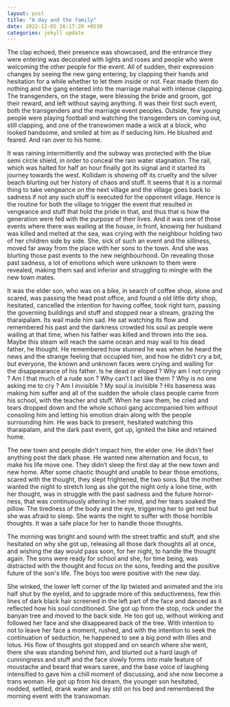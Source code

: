 ```yaml
---
layout: post
title: "A day and the family"
date: 2022-12-05 16:17:20 +0530
categories: jekyll update
---
```


The clap echoed, their presence was showcased, and the entrance they were entering was decorated with lights and roses and people who were welcoming the other people for the event. All of sudden, their expression changes by seeing the new gang entering, by clapping their hands and hesitation for a while whether to let them inside or not. Fear made them do nothing and the gang entered into the marriage mahal with intense clapping. The transgenders, on the stage, were blessing the bride and groom, got their reward, and left without saying anything. It was their first such event, both the transgenders and the marriage event peoples. Outside, few young people were playing football and watching the transgenders on coming out, still clapping, and one of the transwomen made a wick at a block, who looked handsome, and smiled at him as if seducing him. He blushed and feared. And ran over to his home.

It was raining intermittently and the subway was protected with the blue semi circle shield, in order to conceal the rain water stagnation. The rail, which was halted for half an hour finally got its signal and it started its journey towards the west. Kollidam is showing off its cruelty and the silver beach blurting out her history of chaos and stuff. It seems that it is a normal thing to take vengeance on the next village and the village goes back to sadness if not any such stuff is executed for the opponent village. Hence is the routine for both the village to trigger the event that resulted in vengeance and stuff that hold the pride in that, and thus that is how the generation were fed with the purpose of their lives. And it was one of those events where there was wailing at the house, in front, knowing her husband was killed and melted at the sea, was crying with the neighbour holding two of her children side by side. She, sick of such an event and the silliness, moved far away from the place with her sons to the town. And she was blurting those past events to the new neighbourhood. On revealing those past sadness, a lot of emotions which were unknown to them were revealed, making them sad and inferior and struggling to mingle with the new town mates.

It was the elder son, who was on a bike, in search of coffee shop, alone and scared, was passing the head post office, and found a old little dirty shop, hesitated, cancelled the intention for having coffee, took right turn, passing the governing buildings and stuff and stopped near a stream, grazing the tharaipalam. Its wail made him sad. He sat watching its flow and remembered his past and the darkness crowded his soul as people were wailing at that time, when his father was killed and thrown into the sea. Maybe this steam will reach the same ocean and may wail to his dead father, he thought. He remembered how stunned he was when he heard the news and the strange feeling that occupied him, and how he didn’t cry a bit, but everyone, the known and unknown faces were crying and wailing for the disappearance of his father. Is he dead or eloped ? Why am I not crying ? Am I that much of a rude son ? Why can’t I act like them ? Why is no one asking me to cry ? Am I invisible ? My soul is invisible ? His baseness was making him suffer and all of the sudden the whole class people came from his school, with the teacher and stuff. When he saw them, he cried and tears dropped down and the whole school gang accompanied him without consoling him and letting his emotion drain along with the people surrounding him. He was back to present, hesitated watching this tharaipalam, and the dark past event, got up, ignited the bike and retained home.

The new town and people didn't impact him, the elder one. He didn’t feel anything post the dark phase. He wanted new alternation and focus, to make his life move one. They didn’t sleep the first day at the new town and new home. After some chaotic thought and unable to bear those emotions, scared with the thought, they slept frightened, the two sons. But the mother wanted the night to stretch long as she got the night only a lone time, with her thought, was in struggle with the past sadness and the future horror-ness, that was continuously altering in her mind, and her tears soaked the pillow. The tiredness of the body and the eye, triggering her to get rest but she was afraid to sleep. She wants the night to suffer with those horrible thoughts. It was a safe place for her to handle those thoughts.

The morning was bright and sound with the street traffic and stuff, and she hesitated on why she got up, releasing all those dark thoughts all at once, and wishing the day would pass soon, for her night, to handle the thought again. The sons were ready for school and she, for time being, was distracted with the thought and focus on the sons, feeding and the positive future of the son's life. The boys too were positive with the new day.

She winked, the lower left corner of the lip twisted and animated and the iris half shut by the eyelid, and to upgrade more of this seductiveness, few thin lines of dark black hair screened in the left part of the face and danced as it reflected how his soul conditioned. She got up from the stop, rock under the banyan tree and moved to the back side. He too got up, without winking and followed her face and she disappeared back of the tree. With intention to not to leave her face a moment, rushed, and with the intention to seek the continuation of seduction, he happened to see a big pond with lilies and lotus. His flow of thoughts got stopped and on search where she went, there she was standing behind him, and blurted out a hard laugh of cunningness and stuff and the face slowly forms into male feature of moustache and beard that wears saree, and the base voice of laughing intensified to gave him a chill moment of discussing, and she now become a trans woman. He got up from his dream, the younger son hesitated, nodded, settled, drank water and lay still on his bed and remembered the morning event with the transwoman.

